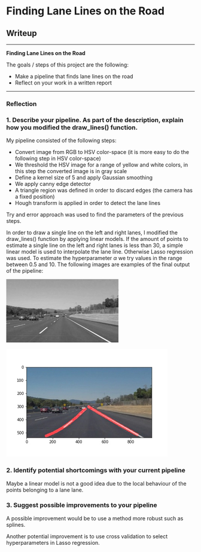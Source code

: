 # **Finding Lane Lines on the Road** 

## Writeup

---

**Finding Lane Lines on the Road**

The goals / steps of this project are the following:
* Make a pipeline that finds lane lines on the road
* Reflect on your work in a written report


[//]: # (Image References)

[image1]: ./examples/grayscale.jpg "Grayscale"

---

### Reflection

### 1. Describe your pipeline. As part of the description, explain how you modified the draw_lines() function.

My pipeline consisted of the following steps:

* Convert image from RGB to HSV color-space (it is more easy to do the following step in HSV color-space)
* We threshold the HSV image for a range of yellow and white colors, in this step the converted image is in gray scale
* Define a kernel size of 5 and apply Gaussian smoothing
* We apply canny edge detector
* A triangle region was defined in order to discard edges (the camera has a fixed position)
* Hough transform is applied in order to detect the lane lines

Try and error approach was used to find the parameters of the previous steps. 


In order to draw a single line on the left and right lanes, I modified the draw_lines() function by applying linear models.
If the amount of points to estimate a single line on the left and right lanes is less than 30, a simple linear model is used to
interpolate the lane line. Otherwise Lasso regression was used. To estimate the hyperparameter $\alpha$ we try values in the range 
between 0.5 and 10. The following images are examples of the final output of the pipeline:


![alt text][image1]

![SolidWhiteCurve](solidWhiteCurve.jpg "solidWhiteCurve")



### 2. Identify potential shortcomings with your current pipeline


Maybe a linear model is not a good idea due to the local behaviour of the points belonging to a lane lane.


### 3. Suggest possible improvements to your pipeline

A possible improvement would be to use a method more robust such as splines.

Another potential improvement is to use cross validation to select hyperparameters in Lasso regression. 
